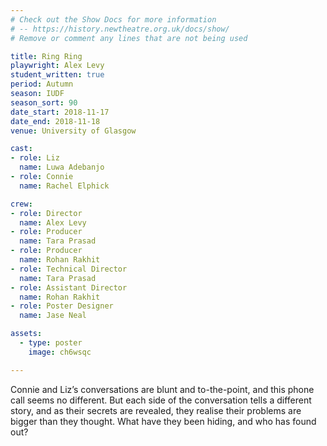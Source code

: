 ```yaml
---
# Check out the Show Docs for more information 
# -- https://history.newtheatre.org.uk/docs/show/
# Remove or comment any lines that are not being used 

title: Ring Ring
playwright: Alex Levy
student_written: true
period: Autumn
season: IUDF
season_sort: 90
date_start: 2018-11-17
date_end: 2018-11-18
venue: University of Glasgow

cast:
- role: Liz
  name: Luwa Adebanjo
- role: Connie
  name: Rachel Elphick

crew:
- role: Director
  name: Alex Levy
- role: Producer
  name: Tara Prasad
- role: Producer
  name: Rohan Rakhit
- role: Technical Director
  name: Tara Prasad
- role: Assistant Director
  name: Rohan Rakhit
- role: Poster Designer
  name: Jase Neal

assets:
  - type: poster
    image: ch6wsqc

---
```


Connie and Liz’s conversations are blunt and to-the-point, and this phone call seems no
different. But each side of the conversation tells a different story, and as their secrets are
revealed, they realise their problems are bigger than they thought. What have they been hiding,
and who has found out?
